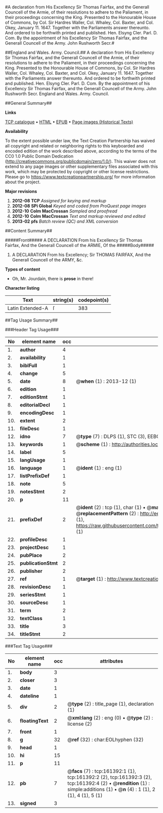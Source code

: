 #A declaration from His Excellency Sir Thomas Fairfax, and the Generall Councell of the Armie, of their resolutions to adhere to the Paliament, in their proceedings concerning the King. Presented to the Honourable House of Commons, by Col. Sir Hardres Waller, Col. Whaley, Col. Baxter, and Col. Okey, January 11. 1647. Together with the Parliaments answer thereunto. And ordered to be forthwith printed and published. Hen. Elsyng Cler. Parl. D. Com. By the appointment of his Excellency Sir Thomas Fairfax, and the Generall Councell of the Army. John Rushworth Secr.#

##England and Wales. Army. Council.##
A declaration from His Excellency Sir Thomas Fairfax, and the Generall Councell of the Armie, of their resolutions to adhere to the Paliament, in their proceedings concerning the King. Presented to the Honourable House of Commons, by Col. Sir Hardres Waller, Col. Whaley, Col. Baxter, and Col. Okey, January 11. 1647. Together with the Parliaments answer thereunto. And ordered to be forthwith printed and published. Hen. Elsyng Cler. Parl. D. Com. By the appointment of his Excellency Sir Thomas Fairfax, and the Generall Councell of the Army. John Rushworth Secr.
England and Wales. Army. Council.

##General Summary##

**Links**

[TCP catalogue](http://www.ota.ox.ac.uk/tcp/)  • 
[HTML](http://tei.it.ox.ac.uk/tcp/Texts-HTML/free/A82/A82080.html)  • 
[EPUB](http://tei.it.ox.ac.uk/tcp/Texts-EPUB/free/A82/A82080.epub) • 
[Page images (Historical Texts)](https://historicaltexts.jisc.ac.uk/eebo-99864271e)

**Availability**

To the extent possible under law, the Text Creation Partnership has waived all copyright and related or neighboring rights to this keyboarded and encoded edition of the work described above, according to the terms of the CC0 1.0 Public Domain Dedication (http://creativecommons.org/publicdomain/zero/1.0/). This waiver does not extend to any page images or other supplementary files associated with this work, which may be protected by copyright or other license restrictions. Please go to https://www.textcreationpartnership.org/ for more information about the project.

**Major revisions**

1. __2012-08__ __TCP__ *Assigned for keying and markup*
1. __2012-08__ __SPi Global__ *Keyed and coded from ProQuest page images*
1. __2012-10__ __Colm MacCrossan__ *Sampled and proofread*
1. __2012-10__ __Colm MacCrossan__ *Text and markup reviewed and edited*
1. __2013-02__ __pfs__ *Batch review (QC) and XML conversion*

##Content Summary##

#####Front#####
A DECLARATION From his Excellency Sir Thomas Fairfax, And the Generall Councell of the ARMIE, Of the
#####Body#####

1. A DECLARATION From his Excellency; Sir THOMAS FAIRFAX, And the Generall Councell of the ARMY, &c.

**Types of content**

  * Oh, Mr. Jourdain, there is **prose** in there!

**Character listing**


|Text|string(s)|codepoint(s)|
|---|---|---|
|Latin Extended-A|ſ|383|

##Tag Usage Summary##

###Header Tag Usage###

|No|element name|occ|attributes|
|---|---|---|---|
|1.|__author__|4||
|2.|__availability__|1||
|3.|__biblFull__|1||
|4.|__change__|5||
|5.|__date__|8| @__when__ (1) : 2013-12 (1)|
|6.|__edition__|1||
|7.|__editionStmt__|1||
|8.|__editorialDecl__|1||
|9.|__encodingDesc__|1||
|10.|__extent__|2||
|11.|__fileDesc__|1||
|12.|__idno__|7| @__type__ (7) : DLPS (1), STC (3), EEBO-CITATION (1), PROQUEST (1), VID (1)|
|13.|__keywords__|1| @__scheme__ (1) : http://authorities.loc.gov/ (1)|
|14.|__label__|5||
|15.|__langUsage__|1||
|16.|__language__|1| @__ident__ (1) : eng (1)|
|17.|__listPrefixDef__|1||
|18.|__note__|5||
|19.|__notesStmt__|2||
|20.|__p__|11||
|21.|__prefixDef__|2| @__ident__ (2) : tcp (1), char (1)  •  @__matchPattern__ (2) : ([0-9\-]+):([0-9IVX]+) (1), (.+) (1)  •  @__replacementPattern__ (2) : http://eebo.chadwyck.com/downloadtiff?vid=$1&page=$2 (1), https://raw.githubusercontent.com/textcreationpartnership/Texts/master/tcpchars.xml#$1 (1)|
|22.|__profileDesc__|1||
|23.|__projectDesc__|1||
|24.|__pubPlace__|2||
|25.|__publicationStmt__|2||
|26.|__publisher__|2||
|27.|__ref__|1| @__target__ (1) : http://www.textcreationpartnership.org/docs/. (1)|
|28.|__revisionDesc__|1||
|29.|__seriesStmt__|1||
|30.|__sourceDesc__|1||
|31.|__term__|2||
|32.|__textClass__|1||
|33.|__title__|3||
|34.|__titleStmt__|2||


###Text Tag Usage###

|No|element name|occ|attributes|
|---|---|---|---|
|1.|__body__|3||
|2.|__closer__|3||
|3.|__date__|1||
|4.|__dateline__|1||
|5.|__div__|2| @__type__ (2) : title_page (1), declaration (1)|
|6.|__floatingText__|2| @__xml:lang__ (2) : eng (0)  •  @__type__ (2) : license (2)|
|7.|__front__|1||
|8.|__g__|32| @__ref__ (32) : char:EOLhyphen (32)|
|9.|__head__|1||
|10.|__hi__|15||
|11.|__p__|11||
|12.|__pb__|7| @__facs__ (7) : tcp:161392:1 (1), tcp:161392:2 (2), tcp:161392:3 (2), tcp:161392:4 (2)  •  @__rendition__ (1) : simple:additions (1)  •  @__n__ (4) : 1 (1), 2 (1), 4 (1), 5 (1)|
|13.|__signed__|3||
